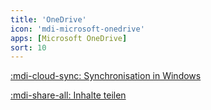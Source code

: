 ```yaml
---
title: 'OneDrive'
icon: 'mdi-microsoft-onedrive'
apps: [Microsoft OneDrive]
sort: 10
---
```




[:mdi-cloud-sync: Synchronisation in Windows](/microsoft365/onedrive/sync)

[:mdi-share-all: Inhalte teilen](/microsoft365/onedrive/teilen)



